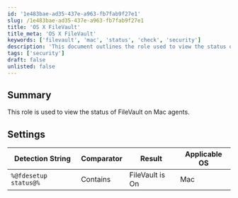 ```yaml
---
id: '1e483bae-ad35-437e-a963-fb7fab9f27e1'
slug: /1e483bae-ad35-437e-a963-fb7fab9f27e1
title: 'OS X FileVault'
title_meta: 'OS X FileVault'
keywords: ['filevault', 'mac', 'status', 'check', 'security']
description: 'This document outlines the role used to view the status of FileVault on Mac agents, including detection strings and applicable operating systems.'
tags: ['security']
draft: false
unlisted: false
---
```


## Summary

This role is used to view the status of FileVault on Mac agents.

## Settings

| Detection String         | Comparator | Result               | Applicable OS |
|-------------------------|------------|----------------------|----------------|
| `%@fdesetup status@%`   | Contains   | FileVault is On      | Mac            |
